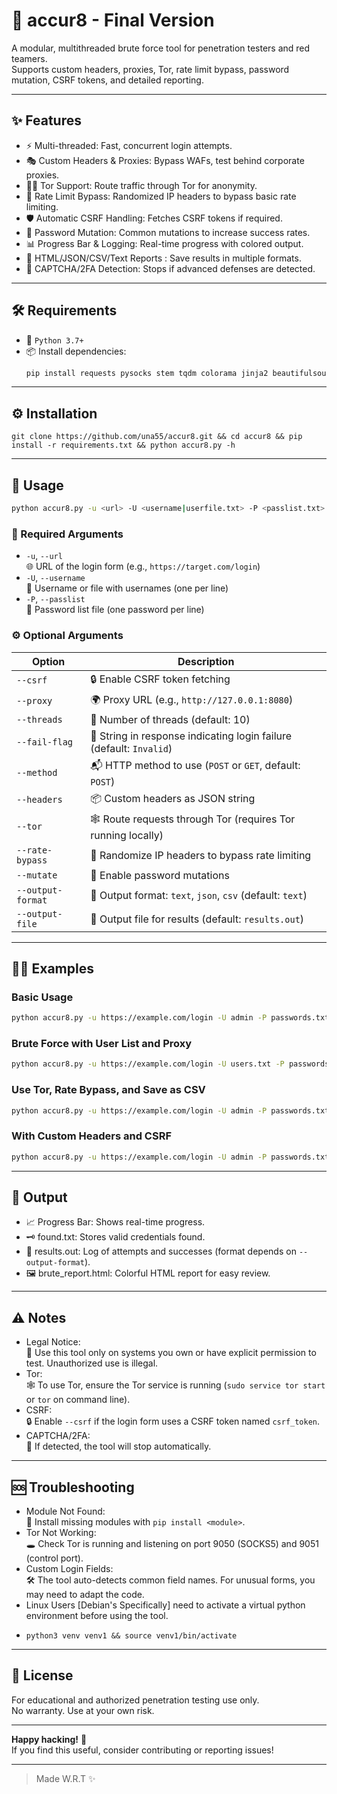 

# 🚩 accur8 - Final Version 

A modular, multithreaded brute force tool for penetration testers and red teamers.  
Supports custom headers, proxies, Tor, rate limit bypass, password mutation, CSRF tokens, and detailed reporting.

---

## ✨ Features

- ⚡ Multi-threaded: Fast, concurrent login attempts.
- 🎭 Custom Headers & Proxies: Bypass WAFs, test behind corporate proxies.
- 🕵️‍♂️ Tor Support: Route traffic through Tor for anonymity.
- 🚦 Rate Limit Bypass: Randomized IP headers to bypass basic rate limiting.
- 🛡️ Automatic CSRF Handling: Fetches CSRF tokens if required.
- 🔀 Password Mutation: Common mutations to increase success rates.
- 📊 Progress Bar & Logging: Real-time progress with colored output.
- 📑 HTML/JSON/CSV/Text Reports : Save results in multiple formats.
- 🤖 CAPTCHA/2FA Detection: Stops if advanced defenses are detected.

---

## 🛠️ Requirements

- 🐍 `Python 3.7+`
- 📦 Install dependencies:
  ```bash
  pip install requests pysocks stem tqdm colorama jinja2 beautifulsoup4
  ```

---
## ⚙️ Installation 
  ```
  git clone https://github.com/una55/accur8.git && cd accur8 && pip install -r requirements.txt && python accur8.py -h
  ```
---

## 🚀 Usage

```bash
python accur8.py -u <url> -U <username|userfile.txt> -P <passlist.txt> [options]
```

### 🔗 Required Arguments

- `-u`, `--url`  
  🌐 URL of the login form (e.g., `https://target.com/login`)
- `-U`, `--username`  
  👤 Username or file with usernames (one per line)
- `-P`, `--passlist`  
  🔑 Password list file (one password per line)

### ⚙️ Optional Arguments

| Option                | Description                                                           |
|-----------------------|-----------------------------------------------------------------------|
| `--csrf`              | 🔒 Enable CSRF token fetching                                         |
| `--proxy`             | 🌍 Proxy URL (e.g., `http://127.0.0.1:8080`)                          |
| `--threads`           | 🧵 Number of threads (default: 10)                                    |
| `--fail-flag`         | 🚫 String in response indicating login failure (default: `Invalid`)   |
| `--method`            | 📬 HTTP method to use (`POST` or `GET`, default: `POST`)              |
| `--headers`           | 📦 Custom headers as JSON string                                      |
| `--tor`               | 🕸️ Route requests through Tor (requires Tor running locally)          |
| `--rate-bypass`       | 🎲 Randomize IP headers to bypass rate limiting                       |
| `--mutate`            | 🔄 Enable password mutations                                          |
| `--output-format`     | 📝 Output format: `text`, `json`, `csv` (default: `text`)             |
| `--output-file`       | 💾 Output file for results (default: `results.out`)                   |

---

## 🧑‍💻 Examples

### Basic Usage

```bash
python accur8.py -u https://example.com/login -U admin -P passwords.txt
```

### Brute Force with User List and Proxy

```bash
python accur8.py -u https://example.com/login -U users.txt -P passwords.txt --proxy http://127.0.0.1:8080
```

### Use Tor, Rate Bypass, and Save as CSV

```bash
python accur8.py -u https://example.com/login -U admin -P passwords.txt --tor --rate-bypass --output-format csv
```

### With Custom Headers and CSRF

```bash
python accur8.py -u https://example.com/login -U admin -P passwords.txt --headers '{"Referer": "https://example.com/login"}' --csrf
```

---

## 📂 Output

- 📈 Progress Bar: Shows real-time progress.
- 🗝️ found.txt: Stores valid credentials found.
- 📄 results.out: Log of attempts and successes (format depends on `--output-format`).
- 🖼️ brute_report.html: Colorful HTML report for easy review.

---

## ⚠️ Notes

- Legal Notice:  
  🚨 Use this tool only on systems you own or have explicit permission to test. Unauthorized use is illegal.
- Tor:  
  🕸️ To use Tor, ensure the Tor service is running (`sudo service tor start` or `tor` on command line).
- CSRF:  
  🔒 Enable `--csrf` if the login form uses a CSRF token named `csrf_token`.
- CAPTCHA/2FA:  
  🤖 If detected, the tool will stop automatically.

---

## 🆘 Troubleshooting

- Module Not Found:  
  🧩 Install missing modules with `pip install <module>`.
- Tor Not Working:  
  🕳️ Check Tor is running and listening on port 9050 (SOCKS5) and 9051 (control port).
- Custom Login Fields:  
  🛠️ The tool auto-detects common field names. For unusual forms, you may need to adapt the code.
- Linux Users [Debian's Specifically] need to activate a virtual python environment before using the tool.
- ```
  python3 venv venv1 && source venv1/bin/activate
  ```
---

## 📜 License

For educational and authorized penetration testing use only.  
No warranty. Use at your own risk.

---

**Happy hacking!** 🤘  
If you find this useful, consider contributing or reporting issues!

---
> Made W.R.T ✨
